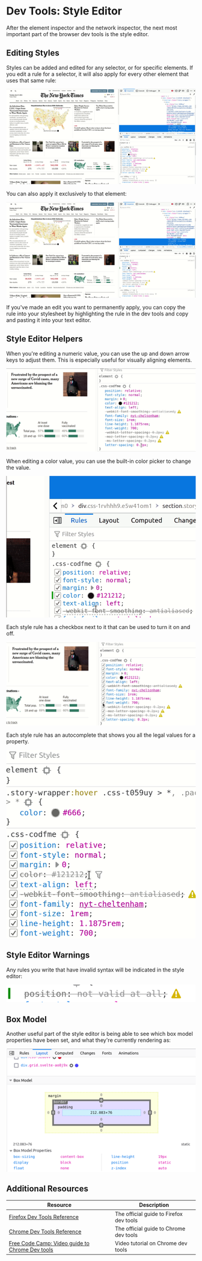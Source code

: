 # Dev Tools: Style Editor

After the element inspector and the network inspector, the next most important part of the browser dev tools is the style editor.

## Editing Styles

Styles can be added and edited for any selector, or for specific elements. If you edit a rule for a selector, it will also apply for every other element that uses that same rule:

![Changing a class in a stylesheet](assets/dev-tools-1.gif)

You can also apply it exclusively to that element:

![Changing an element in a stylesheet](assets/dev-tools-2.gif)

If you've made an edit you want to permanently apply, you can copy the rule into your stylesheet by highlighting the rule in the dev tools and copy and pasting it into your text editor.

## Style Editor Helpers

When you're editing a numeric value, you can use the up and down arrow keys to adjust them. This is especially useful for visually aligning elements.

![Changing an element in a stylesheet](assets/dev-tools-4.gif)

When editing a color value, you can use the built-in color picker to change the value.

![Changing an element in a stylesheet](assets/dev-tools-3.gif)

Each style rule has a checkbox next to it that can be used to turn it on and off.

![Changing an element in a stylesheet](assets/dev-tools-5.gif)

Each style rule has an autocomplete that shows you all the legal values for a property.

![Changing an element in a stylesheet](assets/dev-tools-6.gif)

## Style Editor Warnings

Any rules you write that have invalid syntax will be indicated in the style editor:

![Changing an element in a stylesheet](assets/dev-tools-7.png)

## Box Model

Another useful part of the style editor is being able to see which box model properties have been set, and what they're currently rendering as:

![Changing an element in a stylesheet](assets/dev-tools-8.png)

## Additional Resources

| Resource | Description |
| --- | --- |
| [Firefox Dev Tools Reference](https://developer.mozilla.org/en-US/docs/Tools) | The official guide to Firefox dev tools |
| [Chrome Dev Tools Reference](https://developer.chrome.com/docs/devtools/) | The official guide to Chrome dev tools |
| [Free Code Camp: Video guide to Chrome Dev tools](https://www.freecodecamp.org/news/learn-how-to-use-the-chrome-devtools-to-troubleshoot-websites/) | Video tutorial on Chrome dev tools |
